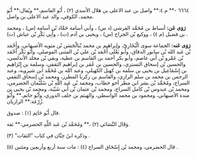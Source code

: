 ٦٦٦٤ -** م ٤:** واصل بن عبد الاعلى بن هلال الأسدي (٢) ، أَبُو القاسم،** ويُقال:** أَبُو محمد، الكوفي، والد عبد الاعلى بن واصل.

**رَوَى عَن:** أسباط بن مُحَمَّد القرشي (د س) ، وأبي أسامة حَمَّاد بْن أسامة (س) ، ومحمد بن فضيل (م ٤) ، ووكيع بْن الجراح (س) ، ويحيى بن آدم (ت) ، وأَبِي بَكْرِ بْن عياش (ت) .

**رَوَى عَنه:** الجماعة سوى الْبُخَارِيّ، وإبراهيم بن محمد بْنالْحَسَن بْن متويه الأصبهاني، وأَحْمَد بْن عَبد الله بْن سابور الدقاق، وأبو يَعْلَى أَحْمَد بْن علي بْن المثنى الموصلي، وأَبُو بَكْر أَحْمَد بْن عَمْرو بْن أَبي عاصم، وأبو بكر أحمد بن القاسم بن عطية، وبقي بْن مخلد الأندلسي، والحسين بْن إسحاق التستري، والحسين بن عُمَر بن إبراهيم الثقفي، وسلمة بن إِبْرَاهِيم بن إِسْمَاعِيل بن يحيى بن سلمة بن كهيل الكهيلي، وعبد الله بن مُحَمَّد ابن شيرويه، وعبد الرحمن بن محمد بن سلم الرازي، والقاسم بن زكريا المطرز، ومحمد بْن إسحاق الثقفي السراج، ومُحَمَّد بْن بشر ابن مطر أخو خطاب، ومحمد بْن عَبد اللَّهِ بْن سُلَيْمان الحضرمي، ومحمد بْن عبدوس بْن كامل السراج، ومحمد بْن عثمان بْن أَبي شَيْبَة، ومحمد بْن يحيى بن مندة الأصبهاني، ومحمود بن محمد الواسطي، والهيثم بن خلف الدوري، وأَبُو حاتم،** وأَبُو زُرْعَة:** الرازيان.

قال أَبُو حَاتِم (١) : صدوق.

وَقَال النَّسَائي (٢) ،** ومُحَمَّد بْن عَبد اللَّهِ الحضرمي:** ثقة.

وذكره ابنُ حِبَّان في كتاب "الثقات" (٣) .

قال الحضرمي، ومحمد بْن إِسْحَاق السراج (٤) : مات سنة أربع وأربعين ومئتين (٥) .
